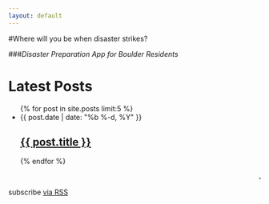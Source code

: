 ```yaml
---
layout: default
---
```



#Where will you be when disaster strikes?

###_Disaster Preparation App for Boulder Residents_

<div class="home">
  <h1 class="page-heading">Latest Posts</h1>
  <ul class="post-list">
    {% for post in site.posts limit:5 %}
      <li>
        <span class="post-meta">{{ post.date | date: "%b %-d, %Y" }}</span>
        <h2>
          <a class="post-link" href="{{ post.url | prepend: site.baseurl }}">{{ post.title }}</a>
        </h2>
      </li>
    {% endfor %}
  </ul>

  <MARQUEE scrollamount="1" truespeed="true" scrolldelay="15">Just an annual reminder that this HTML tag is still recognized</MARQUEE>

  <p class="rss-subscribe">subscribe <a href="{{ "/feed.xml" | prepend: site.baseurl }}">via RSS</a></p>
</div>